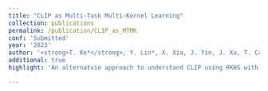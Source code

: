 ```yaml
---
title: "CLIP as Multi-Task Multi-Kernel Learning"
collection: publications
permalink: /publication/CLIP_as_MTMK
conf: 'Submitted'
year: '2023'
author: '<strong>T. Ke*</strong>, Y. Lin*, X. Xia, J. Yin, J. Xu, T. Cai, J. Lu'
additional: true
highlight: 'An alternatvie approach to understand CLIP using RKHS with theoretical guarantee'

---
```

